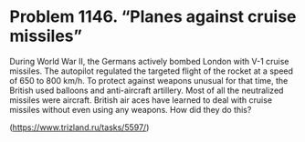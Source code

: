# Problem 1146. “Planes against cruise missiles”

During World War II, the Germans actively bombed London with V-1 cruise missiles. The autopilot regulated the targeted flight of the rocket at a speed of 650 to 800 km/h. To protect against weapons unusual for that time, the British used balloons and anti-aircraft artillery. Most of all the neutralized missiles were aircraft. British air aces have learned to deal with cruise missiles without even using any weapons. How did they do this?

(https://www.trizland.ru/tasks/5597/)